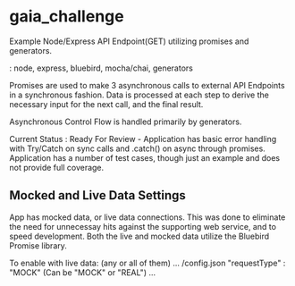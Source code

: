 # gaia_challenge

Example Node/Express API Endpoint(GET) utilizing promises and generators. 

: node, express, bluebird, mocha/chai, generators

Promises are used to make 3 asynchronous calls to external API Endpoints 
in a synchronous fashion. Data is processed at each step to
derive the necessary input for the next call, and the final result.

Asynchronous Control Flow is handled primarily by generators.

Current Status : Ready For Review - Application has basic error 
handling with Try/Catch on sync calls and .catch() on async 
through promises.  Application has a number of test cases, though
just an example and does not provide full coverage. 

## Mocked and Live Data Settings

App has mocked data, or live data connections.  This was done to eliminate 
the need for unnecessay hits against the supporting web service, and to speed
development.  Both the live and mocked data utilize the Bluebird Promise library.

To enable with live data: (any or all of them)
...
/config.json 
            "requestType" : "MOCK" (Can be "MOCK" or "REAL")
...

 

<!--
### Prerequisites
(placeholder)

### Installing

(placeholder)

## Running the tests

(placeholder)

### Break down into end to end tests

(placeholder)

### And coding style tests

(placeholder)

## Deployment

(placeholder)

## Built With

* [Dropwizard](http://www.dropwizard.io/1.0.2/docs/) - The web framework used
* [Maven](https://maven.apache.org/) - Dependency Management
* [ROME](https://rometools.github.io/rome/) - Used to generate RSS Feeds

## Versioning

We use [SemVer](http://semver.org/) for versioning. For the versions available, see the [tags on this repository](https://github.com/your/project/tags). 

## Authors

* **Billie Thompson** - *Initial work* - [PurpleBooth](https://github.com/PurpleBooth)

See also the list of [contributors](https://github.com/your/project/contributors) who participated in this project.

## License

This project is licensed under the MIT License - see the [LICENSE.md](LICENSE.md) file for details

## Acknowledgments

* Hat tip to anyone who's code was used
* Inspiration
* etc
-->